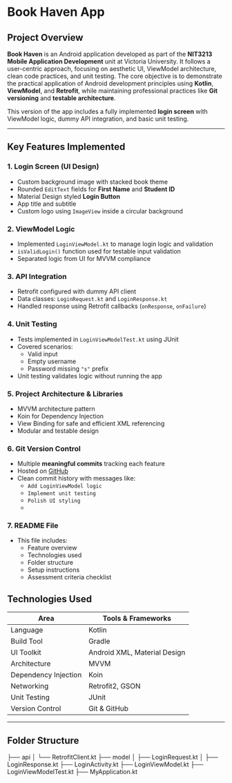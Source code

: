 # Book Haven App

## Project Overview

**Book Haven** is an Android application developed as part of the **NIT3213 Mobile Application Development** unit at Victoria University. It follows a user-centric approach, focusing on aesthetic UI, ViewModel architecture, clean code practices, and unit testing. The core objective is to demonstrate the practical application of Android development principles using **Kotlin**, **ViewModel**, and **Retrofit**, while maintaining professional practices like **Git versioning** and **testable architecture**.

This version of the app includes a fully implemented **login screen** with ViewModel logic, dummy API integration, and basic unit testing.

---

## Key Features Implemented

### 1. Login Screen (UI Design)
- Custom background image with stacked book theme
- Rounded `EditText` fields for **First Name** and **Student ID**
- Material Design styled **Login Button**
- App title and subtitle
- Custom logo using `ImageView` inside a circular background

### 2. ViewModel Logic
- Implemented `LoginViewModel.kt` to manage login logic and validation
- `isValidLogin()` function used for testable input validation
- Separated logic from UI for MVVM compliance

### 3. API Integration
- Retrofit configured with dummy API client
- Data classes: `LoginRequest.kt` and `LoginResponse.kt`
- Handled response using Retrofit callbacks (`onResponse`, `onFailure`)

### 4. Unit Testing
- Tests implemented in `LoginViewModelTest.kt` using JUnit
- Covered scenarios:
    -  Valid input
    -  Empty username
    -  Password missing `"s"` prefix
- Unit testing validates logic without running the app

### 5. Project Architecture & Libraries
- MVVM architecture pattern
- Koin for Dependency Injection
- View Binding for safe and efficient XML referencing
- Modular and testable design

### 6. Git Version Control
- Multiple **meaningful commits** tracking each feature
- Hosted on [GitHub](https://github.com/SusamTmg/BookHavenApp-)
- Clean commit history with messages like:
    - `Add LoginViewModel logic`
    - `Implement unit testing`
    - `Polish UI styling`
    - 
### 7. README File
- This file includes:
    - Feature overview
    - Technologies used
    - Folder structure
    - Setup instructions
    - Assessment criteria checklist

## Technologies Used

| Area                | Tools & Frameworks                |
|---------------------|-----------------------------------|
| Language            | Kotlin                            |
| Build Tool          | Gradle                            |
| UI Toolkit          | Android XML, Material Design      |
| Architecture        | MVVM                              |
| Dependency Injection| Koin                              |
| Networking          | Retrofit2, GSON                   |
| Unit Testing        | JUnit                             |
| Version Control     | Git & GitHub                      |

---

## Folder Structure
├── api │ └── RetrofitClient.kt ├── model │ ├── LoginRequest.kt │ ├── LoginResponse.kt ├── LoginActivity.kt ├── LoginViewModel.kt ├── LoginViewModelTest.kt ├── MyApplication.kt



